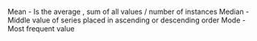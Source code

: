 Mean - Is the average , sum of all values / number of instances
Median - Middle value of series placed in ascending or descending order
Mode - Most frequent value
